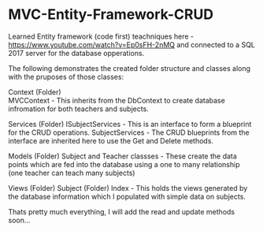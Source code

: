 # MVC-Entity-Framework-CRUD
Learned Entity framework (code first) teachniques here - https://www.youtube.com/watch?v=Ep0sFH-2nMQ and connected to a SQL 2017 server for the database opperations.

The following demonstrates the created folder structure and classes along with the pruposes of those classes:

Context (Folder)
<br/>
  MVCContext - This inherits from the DbContext to create database infromation for both teachers and subjects.

Services (Folder)
  ISubjectServices - This is an interface to form a blueprint for the CRUD operations.
  SubjectServices -  The CRUD blueprints from the interface are inherited here to use the Get and Delete methods.

Models (Folder)
  Subject and Teacher classses - These create the data points which are fed into the database using a one to many relationship (one teacher can teach many subjects)

Views (Folder)
  Subject (Folder)
    Index - This holds the views generated by the database information which I populated with simple data on subjects.

Thats pretty much everything, I will add the read and update methods soon...
